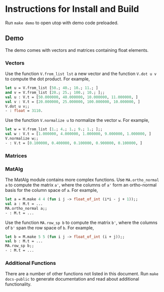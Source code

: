 # Instructions for Install and Build

Run ```make demo``` to open utop with demo code preloaded.


## Demo

The demo comes with vectors and matrices containing float elements.


### Vectors

Use the function ```V.from_list lst``` a new vector and the function ```V.dot u v``` to compute the dot product. For example,
```ocaml
let u = V.from_list [50.; 40.; 10.; 11.; ]
and v = V.from_list [20.; 25.; 100.; 10.; ];;
val u : V.t = [50.000000, 40.000000, 10.000000, 11.000000, ]
val v : V.t = [20.000000, 25.000000, 100.000000, 10.000000, ]
V.dot u v;;
- : float = 3110.
```

Use the function ```V.normalize u``` to normalize the vector ```w```.  For example,
```ocaml
let w = V.from_list [1.; 4.; 1.; 9.; 1.; ];;
val w : V.t = [1.000000, 4.000000, 1.000000, 9.000000, 1.000000, ]
V.normalize w;;
- : V.t = [0.100000, 0.400000, 0.100000, 0.900000, 0.100000, ]
```

### Matrices

### MatAlg

The MatAlg module contains more complex functions. Use ```MA.ortho_normal a``` to compute the matrix ```a'```, where the columns of ```a'``` form an ortho-normal basis for the column space of ```a```. For example,

```ocaml
let a = M.make 4 4 (fun i j -> float_of_int (i*i - j + 1));;
val a : M.t = ...
MA.ortho_normal a;;
- : M.t = ...
```

Use the function ```MA.row_sp b``` to compute the matrix ```b'```, where the columns of ```b'``` span the row space of ```b```. For example,

```ocaml
let b = M.make 5 5 (fun i j -> float_of_int (i + j));;
val b : M.t = ...
MA.row_sp b;;
- : M.t = ...
```

### Additional Functions

There are a number of other functions not listed in this document. Run ```make docs-public``` to generate documentation and read about additional functionality.